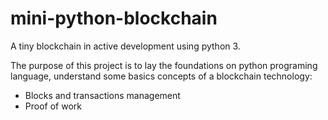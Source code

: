 # mini-python-blockchain
A tiny blockchain in active development using python 3.

The purpose of this project is to lay the foundations on python programing language, understand some basics concepts of a blockchain technology:
- Blocks and transactions management
- Proof of work
